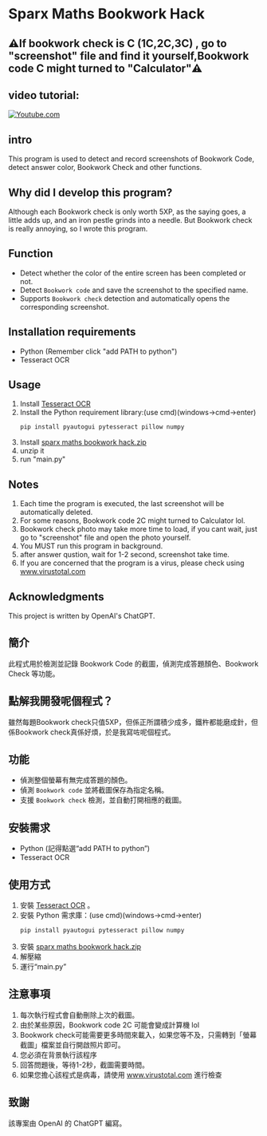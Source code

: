 # Sparx Maths Bookwork Hack
## ⚠️If bookwork check is C (1C,2C,3C) , go to "screenshot" file and find it yourself,Bookwork code C might turned to "Calculator"⚠️

## video tutorial:

[![Youtube.com](https://tuberanker.com/storage/images/data/can-i-use-someone-elses-video-on-my-youtube-channel.png)](https://www.youtube.com/watch?v=vLV6XAAB_YQ "Tutorial")

## intro
This program is used to detect and record screenshots of Bookwork Code, detect answer color, Bookwork Check and other functions.

## Why did I develop this program?
Although each Bookwork check is only worth 5XP, as the saying goes, a little adds up, and an iron pestle grinds into a needle. But Bookwork check is really annoying, so I wrote this program.

## Function
- Detect whether the color of the entire screen has been completed or not.
- Detect `Bookwork code` and save the screenshot to the specified name.
- Supports `Bookwork check` detection and automatically opens the corresponding screenshot.

## Installation requirements
- Python (Remember click "add PATH to python")
- Tesseract OCR

## Usage
1. Install [Tesseract OCR](https://github.com/tesseract-ocr/tesseract/releases/download/5.5.0/tesseract-ocr-w64-setup-5.5.0.20241111.exe) 
2. Install the Python requirement library:(use cmd)(windows->cmd->enter)
   ```bash
   pip install pyautogui pytesseract pillow numpy
3. Install [sparx maths bookwork hack.zip](https://github.com/Trevor-2/Sparx-hack/blob/main/.sparx%20maths%20bookwork%20hack.zip)
4. unzip it
5. run "main.py"

## Notes
1. Each time the program is executed, the last screenshot will be automatically deleted.
2. For some reasons, Bookwork code 2C might turned to Calculator lol.
3. Bookwork check photo may take more time to load, if you cant wait, just go to "screenshot" file and open the photo yourself.
4. You MUST run this program in background.
5. after answer qustion, wait for 1-2 second, screenshot take time.
6. If you are concerned that the program is a virus, please check using www.virustotal.com

## Acknowledgments
This project is written by OpenAI's ChatGPT.

## 簡介
此程式用於檢測並記錄 Bookwork Code 的截圖，偵測完成答題顏色、Bookwork Check 等功能。

## 點解我開發呢個程式？
雖然每題Bookwork check只值5XP，但係正所謂積少成多，鐵杵都能磨成針，但係Bookwork check真係好煩，於是我寫咗呢個程式。

## 功能
- 偵測整個螢幕有無完成答題的顏色。
- 偵測 `Bookwork code` 並將截圖保存為指定名稱。
- 支援 `Bookwork check` 檢測，並自動打開相應的截圖。

## 安裝需求
- Python (記得點選“add PATH to python”)
- Tesseract OCR

## 使用方式
1. 安裝 [Tesseract OCR](https://github.com/tesseract-ocr/tesseract/releases/download/5.5.0/tesseract-ocr-w64-setup-5.5.0.20241111.exe) 。
2. 安裝 Python 需求庫：(use cmd)(windows->cmd->enter)
   ```bash
   pip install pyautogui pytesseract pillow numpy
3. 安裝 [sparx maths bookwork hack.zip](https://github.com/Trevor-2/Sparx-hack/blob/main/.sparx%20maths%20bookwork%20hack.zip)
4. 解壓縮
5. 運行“main.py”

## 注意事項
1. 每次執行程式會自動刪除上次的截圖。
2. 由於某些原因，Bookwork code 2C 可能會變成計算機 lol
3. Bookwork check可能需要更多時間來載入，如果您等不及，只需轉到「螢幕截圖」檔案並自行開啟照片即可。
4. 您必須在背景執行該程序
5. 回答問題後，等待1-2秒，截圖需要時間。
6. 如果您擔心該程式是病毒，請使用 www.virustotal.com 進行檢查

## 致謝
該專案由 OpenAI 的 ChatGPT 編寫。
